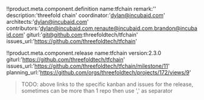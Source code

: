 !!product.meta.component.definition name:tfchain
remark:''
description:'threefold chain'
coordinator:'dylan@incubaid.com'
architects:'dylan@incubaid.com'
contributors:'dylan@incubaid.com,renaute@incubaid.com,brandon@incubaid.com'
giturl:'git@github.com:threefoldtech/tfchain'
issues_url:'https://github.com/threefoldtech/tfchain'

!!product.meta.component.release name:tfchain
version:2.3.0
giturl:'https://github.com/threefoldtech/tfchain'
issues_url:'https://github.com/threefoldtech/tfchain/milestone/11'
planning_url:'https://github.com/orgs/threefoldtech/projects/172/views/9'

> TODO: above links to the specific kanban and issues for the release, sometimes can be more than 1 repo then use ',' as separator
